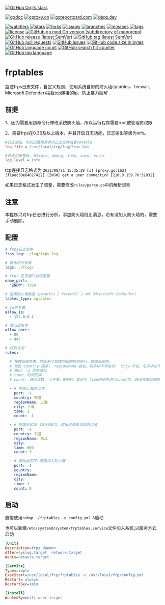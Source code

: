 [comment]: <> (dtapps)
[![GitHub Org's stars](https://img.shields.io/github/stars/zngw)](https://github.com/zngw)

[comment]: <> (go)
[![godoc](https://pkg.go.dev/badge/github.com/zngw/frptables?status.svg)](https://pkg.go.dev/github.com/zngw/frptables)
[![oproxy.cn](https://goproxy.cn/stats/github.com/zngw/frptables/badges/download-count.svg)](https://goproxy.cn/stats/github.com/zngw/frptables)
[![goreportcard.com](https://goreportcard.com/badge/github.com/zngw/frptables)](https://goreportcard.com/report/github.com/zngw/frptables)
[![deps.dev](https://img.shields.io/badge/deps-go-red.svg)](https://deps.dev/go/github.com%2Fdtapps%2Fgo-ssh-tunnel)

[comment]: <> (github.com)
[![watchers](https://badgen.net/github/watchers/zngw/frptables)](https://github.com/zngw/frptables/watchers)
[![stars](https://badgen.net/github/stars/zngw/frptables)](https://github.com/zngw/frptables/stargazers)
[![forks](https://badgen.net/github/forks/zngw/frptables)](https://github.com/zngw/frptables/network/members)
[![issues](https://badgen.net/github/issues/zngw/frptables)](https://github.com/zngw/frptables/issues)
[![branches](https://badgen.net/github/branches/zngw/frptables)](https://github.com/zngw/frptables/branches)
[![releases](https://badgen.net/github/releases/zngw/frptables)](https://github.com/zngw/frptables/releases)
[![tags](https://badgen.net/github/tags/zngw/frptables)](https://github.com/zngw/frptables/tags)
[![license](https://badgen.net/github/license/zngw/frptables)](https://github.com/zngw/frptables/blob/master/LICENSE)
[![GitHub go.mod Go version (subdirectory of monorepo)](https://img.shields.io/github/go-mod/go-version/zngw/frptables)](https://github.com/zngw/frptables)
[![GitHub release (latest SemVer)](https://img.shields.io/github/v/release/zngw/frptables)](https://github.com/zngw/frptables/releases)
[![GitHub tag (latest SemVer)](https://img.shields.io/github/v/tag/zngw/frptables)](https://github.com/zngw/frptables/tags)
[![GitHub pull requests](https://img.shields.io/github/issues-pr/zngw/frptables)](https://github.com/zngw/frptables/pulls)
[![GitHub issues](https://img.shields.io/github/issues/zngw/frptables)](https://github.com/zngw/frptables/issues)
[![GitHub code size in bytes](https://img.shields.io/github/languages/code-size/zngw/frptables)](https://github.com/zngw/frptables)
[![GitHub language count](https://img.shields.io/github/languages/count/zngw/frptables)](https://github.com/zngw/frptables)
[![GitHub search hit counter](https://img.shields.io/github/search/zngw/frptables/go)](https://github.com/zngw/frptables)
[![GitHub top language](https://img.shields.io/github/languages/top/zngw/frptables)](https://github.com/zngw/frptables)

# frptables
监控frps日志文件，自定义规则，使用系统自带的防火墙(iptables、firewall、Microsoft Defender)拦截tcp连接的ip，防止暴力破解

## 前提
1、因为需要用到命令行修改系统防火墙，所以运行程序需要root或管理员权限

2、需要frps在0.36及以上版本，并且开启日志功能，日志输出等级为info。
```ini
#日志输出，可以设置为具体的日志文件或者console
log_file = /usr/local/frp/log/frps.log

#日志记录等级，有trace, debug, info, warn, error
log_level = info
```

tcp连接日志格式为
`2021/08/21 15:35:29 [I] [proxy.go:162] [f1aec30e84827422] [ZNGW] get a user connection [210.0.159.76:32832]`

如果日志格式发生了调整，需要修改`rules/parse.go`中的解析规则

## 注意
本程序只对frp日志进行分析，添加防火墙阻止消息，若有误加入防火墙的，需要手动删除。

## 配置

```yaml
# frps日志文件
frps_log: ./log/frps.log

# 输出日志目录
logs: ./tlog/

# frps 名字端口对应配置
name_port:
  "ZNGW": 3389

# 启用防火墙类型 iptables / firewall / md (Microsoft Defender)
tables_type: iptables

# ip白名单:
allow_ip:
  - 127.0.0.1

# 端口白名单
allow_port:
  - 80
  - 443

# 规则访问
rules:

  # 按数组顺序来，匹配到了就按匹配的规则执行，跳过此规则。
  # 地区 country-国家， regionName-省名，名字中不带省字， city-市名，名字中也不带市字
  # 端口: -1 所有端口
  # time: 时间区间
  # count: 访问次数，-1不限，0限制。其他为 time时间内访问count次，超出频率就限制

  - # 中国上海IP允许
    port: -1
    country: 中国
    regionName: 上海
    city: 上海
    time: 1
    count: -1

  - # 中国地区IP 10分钟3次，超出这频率添加防火墙
    port: -1
    country: 中国
    regionName: 浙江
    city:
    time: 600
    count: 3

  - # 其他地区IP 直接加入防火墙
    port: -1
    country:
    regionName:
    city:
    time: 1
    count: 0
```

## 启动
直接使用`nohup ./frptables -c config.yml &`启动

也可以新建`/etc/systemd/system/frptables.service`文件加入系统,以服务方式启动
```ini
[Unit]
Description=frps daemon
After=syslog.target  network.target
Wants=network.target

[Service]
Type=simple
ExecStart=/usr/local/frp/frptables -c /usr/local/frp/config.yml
Restart= always
RestartSec=1min

[Install]
WantedBy=multi-user.target

```

